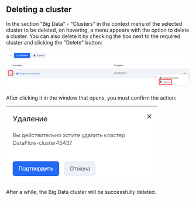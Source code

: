 ## Deleting a cluster

In the section "Big Data" - "Clusters" in the context menu of the selected cluster to be deleted, on hovering, a menu appears with the option to delete a cluster. You can also delete it by checking the box next to the required cluster and clicking the "Delete" button:

![](./assets/1601709168433-9-png)

After clicking it in the window that opens, you must confirm the action:

![](./assets/1601709189876-10-png)

After a while, the Big Data cluster will be successfully deleted.
